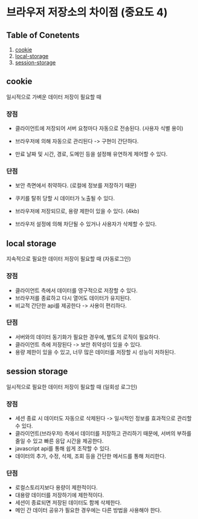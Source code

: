 # 브라우저 저장소의 차이점 (중요도 4)

## Table of Conetents

1. [cookie](#cookie)
2. [local-storage](#local-storage)
3. [session-storage](#session-storage)

## cookie

일시적으로 가벼운 데이터 저장이 필요할 때

### 장점

- 클라이언트에 저장되어 서버 요청마다 자동으로 전송된다. (사용자 식별 용이)

- 브라우저에 의해 자동으로 관리된다 -> 구현이 간단하다.

- 만료 날짜 및 시간, 경로, 도메인 등을 설정해 유연하게 제어할 수 있다.

### 단점

- 보안 측면에서 취약하다. (로컬에 정보를 저장하기 때문)

- 쿠키를 탈취 당할 시 데이터가 노출될 수 있다.

- 브라우저에 저장되므로, 용량 제한이 있을 수 있다. (4kb)

- 브라우저 설정에 의해 차단될 수 있거나 사용자가 삭제할 수 있다.

## local storage

지속적으로 필요한 데이터 저장이 필요할 때 (자동로그인)

### 장점

- 클라이언트 측에서 데이터를 영구적으로 저장할 수 있다.
- 브라우저를 종료하고 다시 열어도 데이터가 유지된다.
- 비교적 간단한 api를 제공한다 -> 사용이 편리하다.

### 단점

- 서버와의 데이터 동기화가 필요한 경우에, 별도의 로직이 필요하다.
- 클라이언트 측에 저장된다 -> 보안 취약성이 있을 수 있다.
- 용량 제한이 있을 수 있고, 너무 많은 데이터를 저장할 시 성능이 저하된다.

## session storage

일시적으로 필요한 데이터 저장이 필요할 때 (일회성 로그인)

### 장점

- 세션 종료 시 데이터도 자동으로 삭제된다 -> 일시적인 정보를 효과적으로 관리할 수 있다.
- 클라이언트(브라우저) 측에서 데이터를 저장하고 관리하기 때문에, 서버의 부하를 줄일 수 있고 빠른 응답 시간을 제공한다.
- javascript api를 통해 쉽게 조작할 수 있다.
- 데이터의 추가, 수정, 삭제, 조회 등을 간단한 메서드를 통해 처리한다.

### 단점

- 로컬스토리지보다 용량이 제한적이다.
- 대용량 데이터를 저장하기에 제한적이다.
- 세션이 종료되면 저장된 데이터도 함께 삭제한다.
- 메인 간 데이터 공유가 필요한 경우에는 다른 방법을 사용해야 한다.
